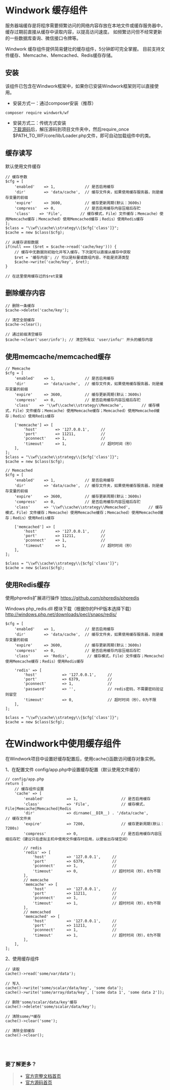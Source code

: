 Windwork 缓存组件
============================
服务器端缓存是将程序需要频繁访问的网络内容存放在本地文件或缓存服务器中，缓存过期前直接从缓存中读取内容，以提高访问速度。
如频繁访问但不经常更新的一些数据库查询、微信接口令牌等。

Windwork 缓存组件提供简易健壮的缓存组件，5分钟即可完全掌握。
目前支持文件缓存、Memcache、Memcached、Redis缓存存储。

## 安装
该组件已包含在Windwork框架中，如果你已安装Windwork框架则可以直接使用。

- 安装方式一：通过composer安装（推荐）  
```
composer require windwork/wf
```

- 安装方式二：传统方式安装  
[下载源码](https://github.com/windwork/wf/releases)后，解压源码到项目文件夹中，然后require_once $PATH_TO_WF/core/lib/Loader.php文件，即可自动加载组件中的类。

## 缓存读写
默认使用文件缓存

```
// 缓存参数
$cfg = [
    'enabled'    => 1,             // 是否启用缓存
    'dir'        => 'data/cache',  // 缓存文件夹，如果使用缓存服务器，则是缓存变量的前缀
    'expire'     => 3600,          // 缓存更新周期(默认：3600s)
    'compress'   => 0,             // 是否启用缓存内容压缩后存贮
    'class'    => 'File',        // 缓存模式，File）文件缓存；Memcache）使用Memcache缓存；Memcached）使用Memcached缓存；Redis）使用Redis缓存
];
$class = "\\wf\\cache\\strategy\\{$cfg['class']}";
$cache = new $class($cfg);

// 从缓存读取数据
if(null === ($ret = $cache->read('cache/key'))) {
    // 缓存中无数据则初始化并写入缓存，下次就可以直接从缓存中获取
    $ret = '缓存内容'; // 可以是标量或数组内容，不能是资源类型
    $cache->write('cache/key', $ret);
}

// 在这里使用缓存过的$ret变量

```

## 删除缓存内容
```
// 删除一条缓存
$cache->delete('cache/key');

// 清空全部缓存
$cache->clear();

// 通过前缀清空缓存
$cache->clear('user/info'); // 清空所有以 'user/info/' 开头的缓存内容

```


## 使用memcache/memcached缓存

```
// Memcache
$cfg = [
    'enabled'    => 1,             // 是否启用缓存
    'dir'        => 'data/cache',  // 缓存文件夹，如果使用缓存服务器，则是缓存变量的前缀
    'expire'     => 3600,          // 缓存更新周期(默认：3600s)
    'compress'   => 0,             // 是否启用缓存内容压缩后存贮
    'class'    => '\\wf\\cache\\strategy\\Memcache',        // 缓存模式，File）文件缓存；Memcache）使用Memcache缓存；Memcached）使用Memcached缓存；Redis）使用Redis缓存

    ['memcache'] => [
        'host'        => '127.0.0.1',     //
        'port'        => 11211,           //
        'pconnect'    => 1,               //
        'timeout'     => 1,               // 超时时间（秒）
    ],
];
$class = "\\wf\\cache\\strategy\\{$cfg['class']}";
$cache = new $class($cfg);

// Memcached
$cfg = [
    'enabled'    => 1,             // 是否启用缓存
    'dir'        => 'data/cache',  // 缓存文件夹，如果使用缓存服务器，则是缓存变量的前缀
    'expire'     => 3600,          // 缓存更新周期(默认：3600s)
    'compress'   => 0,             // 是否启用缓存内容压缩后存贮
    'class'      => '\\wf\\cache\\strategy\\Memcached',        // 缓存模式，File）文件缓存；Memcache）使用Memcache缓存；Memcached）使用Memcached缓存；Redis）使用Redis缓存

    ['memcached'] => [
        'host'        => '127.0.0.1',     //
        'port'        => 11211,           //
        'pconnect'    => 1,               //
        'timeout'     => 1,               // 超时时间（秒）
    ],
];

$class = "\\wf\\cache\\strategy\\{$cfg['class']}";
$cache = new $class($cfg);

```


## 使用Redis缓存
使用phpredis扩展进行操作
https://github.com/phpredis/phpredis

Windows php_redis.dll 模块下载（根据你的PHP版本选择下载）
http://windows.php.net/downloads/pecl/snaps/redis/
```
$cfg = [
    'enabled'    => 1,             // 是否启用缓存
    'dir'        => 'data/cache',  // 缓存文件夹，如果使用缓存服务器，则是缓存变量的前缀
    'expire'     => 3600,          // 缓存更新周期(默认：3600s)
    'compress'   => 0,             // 是否启用缓存内容压缩后存贮
    'class'      => 'Redis',        // 缓存模式，File）文件缓存；Memcache）使用Memcache缓存；Redis）使用Redis缓存
    
    'redis' => [
        'host'           => '127.0.0.1',     //
        'port'           => 6379,            //
        'pconnect'       => 1,               //
        'password'       => '',              // redis密码，不需要密码验证则留空
        'timeout'        => 0,               // 超时时间（秒），0为不限
    ],
];

$class = "\\wf\\cache\\strategy\\{$cfg['class']}";
$cache = new $class($cfg);

```


# 在Windwork中使用缓存组件
在Windwork项目中设置好缓存配置后，使用cache()函数访问缓存对象实例。

1、在配置文件 config/app.php中设置缓存配置（默认使用文件缓存）
```
// config/app.php
return [    
    // 缓存组件设置
    'cache' => [
        'enabled'          => 1,                   // 是否启用缓存
        'class'            => 'File',              // 缓存模式，File|Memcache|Memcached|Redis
        'dir'              => dirname(__DIR__) . '/data/cache',        // 缓存文件夹
        'expire'           => 7200,                // 缓存更新周期(默认：7200s)
        'compress'         => 0,                   // 是否启用缓存内容压缩后存贮（建议只在虚拟主机中使用文件缓存时启用，以便省出存储空间）
    
        // redis
        'redis' => [
            'host'         => '127.0.0.1',     //
            'port'         => 6379,            //
            'pconnect'     => 1,               //
            'timeout'      => 0,               // 超时时间（秒），0为不限
        ],
        // memcache
        'memcache' => [
            'host'         => '127.0.0.1',     //
            'port'         => 11211,           //
            'pconnect'     => 1,               //
            'timeout'      => 1,               // 超时时间（秒），0为不限
        ],
        // memcached
        'memcached' => [
            'host'         => '127.0.0.1',     //
            'port'         => 11211,           //
            'pconnect'     => 1,               //
            'timeout'      => 1,               // 超时时间（秒），0为不限
        ],
    ],
];
```

2、使用缓存组件
```
// 读取 
cache()->read('some/var/data');

// 写入 
cache()->write('some/scalar/data/key', 'some data');
cache()->write('some/array/data/key', ['some data 1', 'some data 2']);

// 删除'some/scalar/data/key'缓存
cache()->delete('some/scalar/data/key');

// 清除some/*缓存
cache()->clear('some');

// 清除全部缓存
cache()->clear();
```

<br />  
<br />  

### 要了解更多？  
> - [官方完整文档首页](http://docs.windwork.org/manual/)  
> - [官方源码首页](https://github.com/windwork)  
